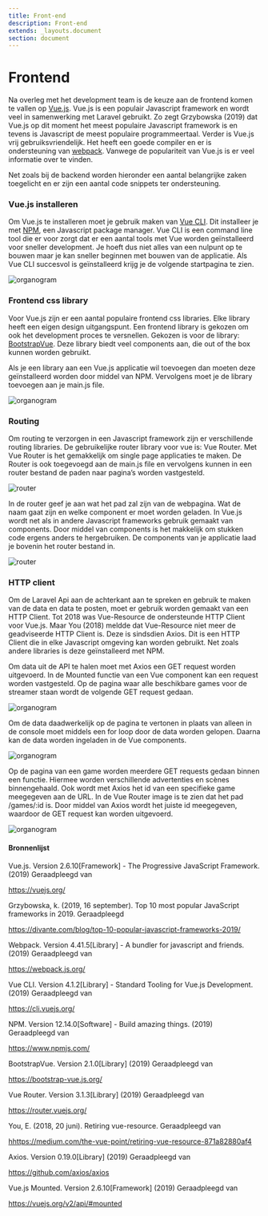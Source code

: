 ```yaml
---
title: Front-end
description: Front-end
extends: _layouts.document
section: document
---
```


# Frontend

Na overleg met het development team is de keuze aan de frontend komen te vallen op [Vue.js](https://vuejs.org/). Vue.js is een populair Javascript framework en wordt veel in samenwerking met Laravel gebruikt. Zo zegt Grzybowska (2019) dat Vue.js op dit moment het meest populaire Javascript framework is en tevens is Javascript de meest populaire programmeertaal. Verder is Vue.js vrij gebruiksvriendelijk. Het heeft een goede compiler en er is ondersteuning van [webpack](https://webpack.js.org/). Vanwege de populariteit van Vue.js is er veel informatie over te vinden. 

Net zoals bij de backend worden hieronder een aantal belangrijke zaken toegelicht en er zijn een aantal code snippets ter ondersteuning.

### Vue.js installeren
Om Vue.js te installeren moet je gebruik maken van [Vue CLI](https://cli.vuejs.org/). Dit installeer je met [NPM](https://www.npmjs.com/), een Javascript package manager. Vue CLI is een command line tool die er voor zorgt dat er een aantal tools met Vue worden geïnstalleerd voor sneller development. Je hoeft dus niet alles van een nulpunt op te bouwen maar je kan sneller beginnen met bouwen van de applicatie. Als Vue CLI succesvol is geïnstalleerd krijg je de volgende startpagina te zien. 

![organogram](/assets/img/vue-cli.png "Vue cli")

### Frontend css library
Voor Vue.js zijn er een aantal populaire frontend css libraries. Elke library heeft een eigen design uitgangspunt. Een frontend library is gekozen om ook het development proces te versnellen. Gekozen is voor de library: [BootstrapVue](https://bootstrap-vue.js.org/). Deze library biedt veel components aan, die out of the box kunnen worden gebruikt. 

Als je een library aan een Vue.js applicatie wil toevoegen dan moeten deze geïnstalleerd worden door middel van NPM. Vervolgens moet je de library toevoegen aan je main.js file. 

![organogram](/assets/img/vue-bootstrap.png "Vue bootstrap")

### Routing 
Om routing te verzorgen in een Javascript framework zijn er verschillende routing libraries. De gebruikelijke router library voor vue is: Vue Router. Met Vue Router is het gemakkelijk om single page applicaties te maken. De Router is ook toegevoegd aan de main.js file en vervolgens kunnen in een router bestand de paden naar pagina’s worden vastgesteld. 

![router](/assets/img/vue-router.png "Vue router")

In de router geef je aan wat het pad zal zijn van de webpagina. Wat de naam gaat zijn en welke component er moet worden geladen. In Vue.js wordt net als in andere Javascript frameworks gebruik gemaakt van components. Door middel van components is het makkelijk om stukken code ergens anders te hergebruiken. De components van je applicatie laad je bovenin het router bestand in. 

![router](/assets/img/vue-router-components.png "Vue router components")

### HTTP client 
Om de Laravel Api aan de achterkant aan te spreken en gebruik te maken van de data en data te posten, moet er gebruik worden gemaakt van een HTTP Client. Tot 2018 was Vue-Resource de ondersteunde HTTP Client voor Vue.js. Maar You (2018) meldde dat Vue-Resource niet meer de geadviseerde HTTP Client is. Deze is sindsdien Axios. Dit is een HTTP Client die in elke Javascript omgeving kan worden gebruikt. Net zoals andere libraries is deze geïnstalleerd met NPM. 

Om data uit de API te halen moet met Axios een GET request worden uitgevoerd. In de Mounted functie van een Vue component kan een request worden vastgesteld. Op de pagina waar alle beschikbare games voor de streamer staan wordt de volgende GET request gedaan. 

![organogram](/assets/img/axios-get.png "Vue router components")

Om de data daadwerkelijk op de pagina te vertonen in plaats van alleen in de console moet middels een for loop door de data worden gelopen. Daarna kan de data worden ingeladen in de Vue components.

![organogram](/assets/img/vue-for-loop.png "Vue router components")

Op de pagina van een game worden meerdere GET requests gedaan binnen een functie. Hiermee worden verschillende advertenties en scènes binnengehaald. Ook wordt met Axios het id van een specifieke game meegegeven aan de URL. In de Vue Router image is te zien dat het pad /games/:id is. Door middel van Axios wordt het juiste id meegegeven, waardoor de GET request kan worden uitgevoerd. 

![organogram](/assets/img/axios-multiple-gets.png "Vue router components")

#### Bronnenlijst
<div class="bronnenlijst">
<p class="bron"> Vue.js. Version 2.6.10[Framework] - The Progressive JavaScript Framework. (2019) Geraadpleegd van </p><a class="bronlink" target="_blank" href="https://vuejs.org/">https://vuejs.org/</a>
<p class="bron"> Grzybowska, k. (2019, 16 september). Top 10 most popular JavaScript frameworks in 2019. Geraadpleegd </p><a class="bronlink" target="_blank" href="https://divante.com/blog/top-10-popular-javascript-frameworks-2019/">https://divante.com/blog/top-10-popular-javascript-frameworks-2019/</a>
<p class="bron"> Webpack. Version 4.41.5[Library] - A bundler for javascript and friends. (2019) Geraadpleegd van </p><a class="bronlink" target="_blank" href="https://webpack.js.org/">https://webpack.js.org/</a>
<p class="bron"> Vue CLI. Version 4.1.2[Library] - Standard Tooling for Vue.js Development. (2019) Geraadpleegd van </p><a class="bronlink" target="_blank" href="https://cli.vuejs.org/">https://cli.vuejs.org/</a>
<p class="bron"> NPM. Version 12.14.0[Software] - Build amazing things. (2019) Geraadpleegd van </p><a class="bronlink" target="_blank" href="https://www.npmjs.com/">https://www.npmjs.com/</a>
<p class="bron"> BootstrapVue. Version 2.1.0[Library] (2019) Geraadpleegd van </p><a class="bronlink" target="_blank" href="https://bootstrap-vue.js.org/">https://bootstrap-vue.js.org/</a>
<p class="bron"> Vue Router. Version 3.1.3[Library] (2019) Geraadpleegd van </p><a class="bronlink" target="_blank" href="https://router.vuejs.org/">https://router.vuejs.org/</a>
<p class="bron"> You, E. (2018, 20 juni). Retiring vue-resource. Geraadpleegd van </p><a class="bronlink" target="_blank" href="https://medium.com/the-vue-point/retiring-vue-resource-871a82880af4">hhttps://medium.com/the-vue-point/retiring-vue-resource-871a82880af4</a>
<p class="bron"> Axios. Version 0.19.0[Library] (2019) Geraadpleegd van </p><a class="bronlink" target="_blank" href="https://github.com/axios/axios">https://github.com/axios/axios</a> 
<p class="bron"> Vue.js Mounted. Version 2.6.10[Framework] (2019) Geraadpleegd van </p><a class="bronlink" target="_blank" href="https://vuejs.org/v2/api/#mounted">https://vuejs.org/v2/api/#mounted</a> 
</div>


